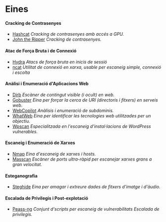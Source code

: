 # Eines

#### Cracking de Contrasenyes
   - [Hashcat](./Cracking_Contrasenyes/hashcat/hashcat.md)  *Cracking de contrasenyes amb accés a GPU.*
   - [John the Ripper](./Cracking_Contrasenyes/john_the_ripper/johntheripper.md)  *Cracking de contrasenyes.*


#### Atac de Força Bruta i de Connexió
   - [Hydra](./Forca_Bruta_i_Connexio/hydra/hydra.md) *Atacs de força bruta en inicis de sessió*
   - [ncat](./Forca_Bruta_i_Connexio/ncat/ncat.md) *Utilitat de connexió en xarxa, usable per escaneig simple, connexió i escolta*


#### Anàlisi i Enumeració d'Aplicacions Web
   - [Dirb](./Analisis_Enumeracio_Web/dirb/dirb.md) *Escàner de contingut visible (i ocult) en web.*
   - [Gobuster](./Analisis_Enumeracio_Web/gobuster/gobuster.md) *Eina per forçar la cerca de URI (directoris i fitxers) en serveis web.*
   - [WebCopilot](./Analisis_Enumeracio_Web/webcopilot/webcopilot.md) *Anàlisis i enumeració de subdominis.*
   - [WhatWeb](./Analisis_Enumeracio_Web/whatweb/whatweb.md) *Eina per identificar les tecnologies web utilitzades per un objectiu.*
   - [Wpscan](./Analisis_Enumeracio_Web/wpscan/wpscan.md) *Especialitzada en l'escaneig d'instal·lacions de WordPress vulnerables.*


#### Escaneig i Enumeració de Xarxes
   - [Nmap](./Analisis_Enumeracio_Xarxa/nmap/nmap.md) *Eina d'escaneig de xarxes i hosts.*
   - [Masscan](./Analisis_Enumeracio_Xarxa/masscan/masscan.md) *Escàner de ports ultra-ràpid per escanejar xarxes grans a gran velocitat.*


#### Esteganografia
   - [Steghide](./Esteganografia/steghide/steghide.md) *Eina per amagar i extreure dades de fitxers d'imatge i d'àudio.*

#### Escalada de Privilegis i Post-explotació
   - [Peass-ng](./Post_Explotacio_PVE/PEASS-ng/peass-ng.md) *Conjunt d'scripts per escaneig de vulnerabilitats Escalada de privilegis.*